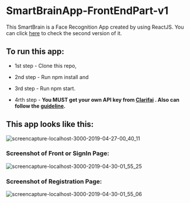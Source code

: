# SmartBrainApp-FrontEndPart-v1

This SmartBrain is a Face Recognition App created by using ReactJS. You can click [here](https://github.com/MalihaKabir/SmartBrain-v2) to check the second version of it.


## To run this app:
* 1st step - 
Clone this repo,
* 2nd step - 
Run npm install and 
* 3rd step -
Run npm start.

* 4rth step - **You MUST get your own API key from [Clarifai](https://clarifai.com/) . Also can follow the [guideline](https://clarifai.com/models/face-detection-image-recognition-model-a403429f2ddf4b49b307e318f00e528b-detection).**

## This app looks like this:
![screencapture-localhost-3000-2019-04-27-00_40_11](https://user-images.githubusercontent.com/43598622/56923892-7a1c9e00-6aed-11e9-9bad-324a42949b69.jpg)

### Screenshot of Front or SignIn Page:
![screencapture-localhost-3000-2019-04-30-01_55_25](https://user-images.githubusercontent.com/43598622/56924019-bf40d000-6aed-11e9-9766-da3ef1de6110.jpg)

### Screenshot of Registration Page:
![screencapture-localhost-3000-2019-04-30-01_55_06](https://user-images.githubusercontent.com/43598622/56959054-fce53d80-6b6d-11e9-8822-13f48d8429ad.jpg)
